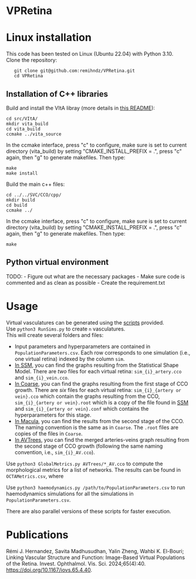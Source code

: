 # VPRetina
# Linux installation
This code has been tested on Linux (Ubuntu 22.04) with Python 3.10.<br>
Clone the repository:
```
   git clone git@github.com:remihndz/VPRetina.git
   cd VPRetina
```

## Installation of C++ libraries

Build and install the VItA libray (more details in [this README](https://github.com/remihndz/VItA/blob/040e2d0267054fa9b4442b891862555986d99e3c/README.md)):
```
cd src/VItA/
mkdir vita_build
cd vita_build
ccmake ../vita_source
```
In the ccmake interface, press "c" to configure, make sure is set to current directory (vita_build) by setting "CMAKE_INSTALL_PREFIX = .", press "c" again, then "g" to generate makefiles. Then type:
```
make
make install
```
Build the main c++ files:
```
cd ../../SVC/CCO/cpp/
mkdir build
cd build
ccmake ../
```
In the ccmake interface, press "c" to configure, make sure is set to current directory (vita_build) by setting "CMAKE_INSTALL_PREFIX = .", press "c" again, then "g" to generate makefiles. Then type:
```
make
```

## Python virtual environment

TODO:
	- Figure out what are the necessary packages
	- Make sure code is commented and as clean as possible
	- Create the requirement.txt


# Usage
Virtual vasculatures can be generated using the [scripts](./scripts) provided.<br>
Use `python3 RunSims.py` to create `n` vasculatures.<br>
This will create several folders and files:
  - Input parameters and hyperparameters are contained in `PopulationParameters.csv`. Each row corresponds to one simulation (i.e., one virtual retina) indexed by the column `sim`.
  - [In SSM](./SSM/), you can find the graphs resulting from the Statistical Shape Model. There are *two* files for each virtual retina: `sim_{i}_artery.cco` and `sim_{i}_vein.cco`.
  - [In Coarse](./Coarse/), you can find the graphs resulting from the first stage of CCO growth. There are *six* files for each virtual retina: `sim_{i}_{artery or vein}.cco` which contain the graphs resulting from the CCO, `sim_{i}_{artery or vein}.root` which is a copy of the file found in [SSM](SSM/) and `sim_{i}_{artery or vein}.conf` which contains the hyperparameters for this stage.
  - [In Macula](./Macula/), you can find the results from the second stage of the CCO. The naming convention is the same as in `Coarse`. The `.root` files are copies of the files in `Coarse`.
  - [In AVTrees](./AVTrees/), you can find the merged arteries-veins graph resulting from the second stage of CCO growth (following the same naming convention, i.e., `sim_{i}_AV.cco`).

Use `python3 GlobalMetrics.py AVTrees/*_AV.cco` to compute the morphological metrics for a list of networks. The results can be found in `OCTAMetrics.csv`, where<br>

Use `python3 haemodynamics.py /path/to/PopulationParameters.csv` to run haemodynamics simulations for all the simulations in `PopulationParameters.csv`.<br>

There are also parallel versions of these scripts for faster execution.

# Publications

Rémi J. Hernandez, Savita Madhusudhan, Yalin Zheng, Wahbi K. El-Bouri; Linking Vascular Structure and Function: Image-Based Virtual Populations of the Retina. Invest. Ophthalmol. Vis. Sci. 2024;65(4):40. https://doi.org/10.1167/iovs.65.4.40.

